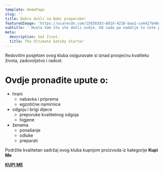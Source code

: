 ```yaml
---
template: HomePage
slug: ''
title: Dobro došli na Bobi preporuke!
featuredImage: 'https://ucarecdn.com/159203d3-881d-4218-baa1-ca4427b48d0d/'
subtitle: ' Hvala Vam što ste došli ovdje. Od sada pa nadalje tu ćete pronaći najtočnije informacije i mjere za Vaš život, Vašu prehranu i brigu za Vaše dijete.'
meta:
  description: Vaš život.
  title: The Ultimate Gatsby Starter
---
```

Redovitim posjetom ovog kluba osiguravate si iznad prosjećnu kvalitetu života, zadovoljstvo i radost.

# Ovdje pronađite upute o:

* hrani
  * nabavka i priprema
  * egzotične namirnice
* odgoju i brigi dijece
  * preporuke kvalitetnog odgoja
  * higjene 
* ženama
  * ponašanje
  * odluke
  * preparati

Podržite kvalitetan sadržaj ovog kluba kupnjom proizvoda iz kategorije **Kupi Me** 

****[**KUPI ME**](https://bobi-preporucuje.club/kupime/)****
